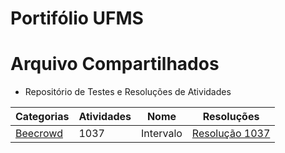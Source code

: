 # Portifólio UFMS

# Arquivo Compartilhados

- Repositório de Testes e Resoluções de Atividades

|Categorias|Atividades| Nome | Resoluções|
|----------|----------|------|----------|
| [Beecrowd](AlProg1_Problems/Beecrowd_Problems) | 1037 | Intervalo | [Resolução 1037](AlProg1_Problems/Beecrowd_Problems/1037/1037.py)
